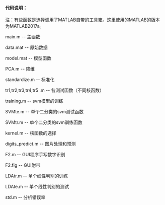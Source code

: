 #### 代码说明：



注：有些函数是选择调用了MATLAB自带的工具箱。这里使用的MATLAB的版本为MATLAB2017a。



main.m				--	主函数

data.mat			--	原始数据

model.mat			--	模型函数

PCA.m				--	降维

standardize.m		--	标准化

tr1,tr2,tr3,tr4,tr5 .m	-- 	各测试函数（不同核函数）

training.m			--	svm模型的训练

SVMte.m			--	单个二分类的svm测试函数

SVMtr.m				--	单个二分类的svm训练函数

kernel.m			--	核函数的选择

digits_predict.m		--	图片处理和预测

F2.m				--	GUI程序手写数字识别

F2.fig				--	GUI附带

LDAtr.m				--	单个线性判别的训练

LDAte.m				--	单个线性判别的测试

std.m				--	分析错误率





